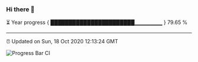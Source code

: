 ### Hi there 👋

⏳ Year progress { ███████████████████████▁▁▁▁▁▁▁ } 79.65 %

---

⏰ Updated on Sun, 18 Oct 2020 12:13:24 GMT

![Progress Bar CI](https://github.com/liununu/liununu/workflows/Progress%20Bar%20CI/badge.svg)
